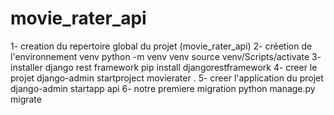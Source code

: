 # movie_rater_api
1- creation du repertoire global du projet (movie_rater_api)
2- créetion de l'environnement venv
    python -m venv venv
    source venv/Scripts/activate
3- installer django rest framework
    pip install djangorestframework
4- creer le projet
    django-admin startproject movierater .
5- creer l'application du projet
    django-admin startapp api
6- notre premiere migration
    python manage.py migrate